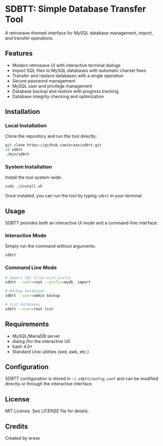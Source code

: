 # SDBTT: Simple Database Transfer Tool

A retrowave-themed interface for MySQL database management, import, and transfer operations.

## Features

- Modern retrowave UI with interactive terminal dialogs
- Import SQL files to MySQL databases with automatic charset fixes
- Transfer and replace databases with a single operation
- Secure password management
- MySQL user and privilege management
- Database backup and restore with progress tracking
- Database integrity checking and optimization

## Installation

### Local Installation

Clone the repository and run the tool directly:

```bash
git clone https://github.com/eraxe/sdbtt.git
cd sdbtt
./bin/sdbtt
```

### System Installation

Install the tool system-wide:

```bash
sudo ./install.sh
```

Once installed, you can run the tool by typing `sdbtt` in your terminal.

## Usage

SDBTT provides both an interactive UI mode and a command-line interface:

### Interactive Mode

Simply run the command without arguments:

```bash
sdbtt
```

### Command Line Mode

```bash
# Import SQL files with prefix
sdbtt --user=root --prefix=mydb_ import

# Backup databases
sdbtt --user=admin backup

# List databases
sdbtt --user=root list
```

## Requirements

- MySQL/MariaDB server
- dialog (for the interactive UI)
- bash 4.0+
- Standard Unix utilities (sed, awk, etc.)

## Configuration

SDBTT configuration is stored in `~/.sdbtt/config.conf` and can be modified directly or through the interactive interface.

## License

MIT License. See LICENSE file for details.

## Credits

Created by eraxe